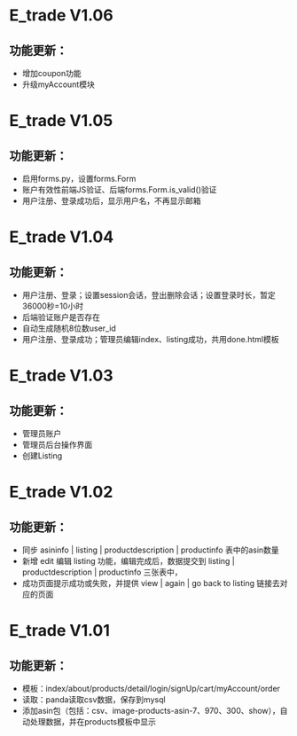 # E_trade V1.06
## 功能更新：
- 增加coupon功能
- 升级myAccount模块

# E_trade V1.05
## 功能更新：
- 启用forms.py，设置forms.Form
- 账户有效性前端JS验证、后端forms.Form.is_valid()验证
- 用户注册、登录成功后，显示用户名，不再显示邮箱

# E_trade V1.04
## 功能更新：
- 用户注册、登录；设置session会话，登出删除会话；设置登录时长，暂定36000秒=10小时
- 后端验证账户是否存在
- 自动生成随机8位数user_id
- 用户注册、登录成功；管理员编辑index、listing成功，共用done.html模板

# E_trade V1.03
## 功能更新：
- 管理员账户
- 管理员后台操作界面
- 创建Listing

# E_trade V1.02
## 功能更新：
- 同步 asininfo | listing | productdescription | productinfo 表中的asin数量
- 新增 edit 编辑 listing 功能，编辑完成后，数据提交到 listing | productdescription | productinfo 三张表中，
- 成功页面提示成功或失败，并提供 view | again | go back to listing 链接去对应的页面

# E_trade V1.01
## 功能更新：
- 模板：index/about/products/detail/login/signUp/cart/myAccount/order
- 读取：panda读取csv数据，保存到mysql
- 添加asin包（包括：csv、image-products-asin-7、970、300、show），自动处理数据，并在products模板中显示

